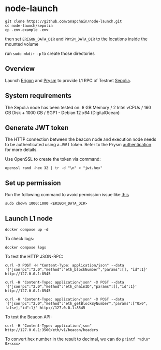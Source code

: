 # node-launch

```
git clone https://github.com/Snapchain/node-launch.git
cd node-launch/sepolia
cp .env.example .env
```

then set `ERIGON_DATA_DIR` and `PRYSM_DATA_DIR` to the locations inside the mounted volume

run `sudo mkdir -p` to create those directories

## Overview

Launch [Erigon](https://github.com/ledgerwatch/erigon) and [Prysm](https://github.com/prysmaticlabs/prysm) to provide L1 RPC of Testnet [Sepolia](https://sepolia.etherscan.io/).

## System requirements

The Sepolia node has been tested on: 8 GB Memory / 2 Intel vCPUs / 160 GB Disk + 1000 GB / SGP1 - Debian 12 x64 (DigitalOcean)

## Generate JWT token

The HTTP connection between the beacon node and execution node needs to be authenticated using a JWT token. Refer to the Prysm [authentication](https://docs.prylabs.network/docs/execution-node/authentication) for more details.

Use OpenSSL to create the token via command:

```
openssl rand -hex 32 | tr -d "\n" > "jwt.hex"
```

## Set up permission

Run the following command to avoid permission issue like [this](https://github.com/ledgerwatch/erigon/issues/3950)
```
sudo chown 1000:1000 <ERIGON_DATA_DIR>
```

## Launch L1 node

```
docker compose up -d
```

To check logs:

```
docker compose logs
```

To test the HTTP JSON-RPC:

```
curl -X POST -H "Content-Type: application/json" --data '{"jsonrpc":"2.0","method":"eth_blockNumber","params":[], "id":1}' http://127.0.0.1:8545
```

```
curl -H "Content-Type: application/json" -X POST --data '{"jsonrpc":"2.0","method":"eth_chainID","params":[],"id":1}' http://127.0.0.1:8545
```

```
curl -H "Content-Type: application/json" -X POST --data '{"jsonrpc":"2.0","method":"eth_getBlockByNumber","params":["0x0", false],"id":1}' http://127.0.0.1:8545
```

To test the Beacon API:
```
curl -H "Content-Type: application/json" http://127.0.0.1:3500/eth/v1/beacon/headers
```

To convert hex number in the result to decimal, we can do `printf "%d\n" 0x<xxx>`
